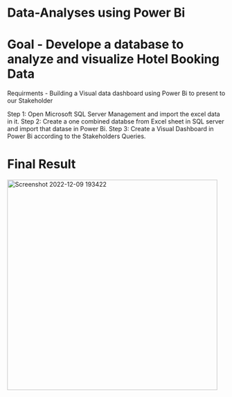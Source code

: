 # Data-Analyses using Power Bi

# Goal - Develope a database to analyze and visualize Hotel Booking Data
Requirments - Building a Visual data dashboard using Power Bi to present to our Stakeholder

Step 1: Open Microsoft SQL Server Management and import the excel data in it.
Step 2: Create a one combined databse from Excel sheet in SQL server and import that datase in Power Bi.
Step 3: Create a Visual Dashboard in Power Bi according to the Stakeholders Queries.

# Final Result
<img width="485" alt="Screenshot 2022-12-09 193422" src="https://user-images.githubusercontent.com/26708403/206719775-475fd5e7-81b9-4d0c-ad24-47b553153336.png">


